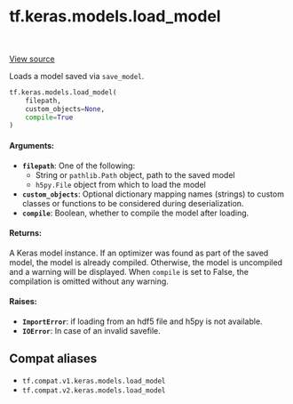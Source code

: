 <div itemscope itemtype="http://developers.google.com/ReferenceObject">
<meta itemprop="name" content="tf.keras.models.load_model" />
<meta itemprop="path" content="Stable" />
</div>

# tf.keras.models.load_model

<!-- Insert buttons and diff -->

<table class="tfo-notebook-buttons tfo-api" align="left">
</table>

<a target="_blank" href="/code/stable/tensorflow/python/keras/saving/save.py">View source</a>



Loads a model saved via `save_model`.

``` python
tf.keras.models.load_model(
    filepath,
    custom_objects=None,
    compile=True
)
```



<!-- Placeholder for "Used in" -->


#### Arguments:


* <b>`filepath`</b>: One of the following:
    - String or `pathlib.Path` object, path to the saved model
    - `h5py.File` object from which to load the model
* <b>`custom_objects`</b>: Optional dictionary mapping names
    (strings) to custom classes or functions to be
    considered during deserialization.
* <b>`compile`</b>: Boolean, whether to compile the model
    after loading.


#### Returns:

A Keras model instance. If an optimizer was found
as part of the saved model, the model is already
compiled. Otherwise, the model is uncompiled and
a warning will be displayed. When `compile` is set
to False, the compilation is omitted without any
warning.



#### Raises:


* <b>`ImportError`</b>: if loading from an hdf5 file and h5py is not available.
* <b>`IOError`</b>: In case of an invalid savefile.

## Compat aliases

* `tf.compat.v1.keras.models.load_model`
* `tf.compat.v2.keras.models.load_model`

